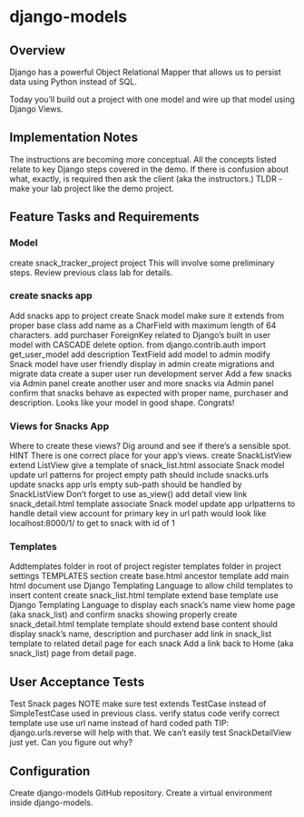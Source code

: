# django-models

## Overview

Django has a powerful Object Relational Mapper that allows us to persist data using Python instead of SQL.

Today you’ll build out a project with one model and wire up that model using Django Views.

## Implementation Notes

The instructions are becoming more conceptual.
All the concepts listed relate to key Django steps covered in the demo.
If there is confusion about what, exactly, is required then ask the client (aka the instructors.)
TLDR - make your lab project like the demo project.

## Feature Tasks and Requirements

### Model

create snack_tracker_project project
This will involve some preliminary steps.
Review previous class lab for details.

### create snacks app

Add snacks app to project
create Snack model
make sure it extends from proper base class
add name as a CharField with maximum length of 64 characters.
add purchaser ForeignKey related to Django’s built in user model with CASCADE delete option.
from django.contrib.auth import get_user_model
add description TextField
add model to admin
modify Snack model have user friendly display in admin
create migrations and migrate data
create a super user
run development server
Add a few snacks via Admin panel
create another user and more snacks via Admin panel
confirm that snacks behave as expected with proper name, purchaser and description.
Looks like your model in good shape. Congrats!

### Views for Snacks App

Where to create these views?
Dig around and see if there’s a sensible spot.
HINT There is one correct place for your app’s views.
create SnackListView
extend ListView
give a template of snack_list.html
associate Snack model
update url patterns for project
empty path should include snacks.urls
update snacks app urls
empty sub-path should be handled by SnackListView
Don’t forget to use as_view()
add detail view
link snack_detail.html template
associate Snack model
update app urlpatterns to handle detail view
account for primary key in url
path would look like localhost:8000/1/ to get to snack with id of 1

### Templates

Addtemplates folder in root of project
register templates folder in project settings TEMPLATES section
create base.html ancestor template
add main html document
use Django Templating Language to allow child templates to insert content
create snack_list.html template
extend base template
use Django Templating Language to display each snack’s name
view home page (aka snack_list) and confirm snacks showing properly
create snack_detail.html template
template should extend base
content should display snack’s name, description and purchaser
add link in snack_list template to related detail page for each snack
Add a link back to Home (aka snack_list) page from detail page.

## User Acceptance Tests

Test Snack pages
NOTE make sure test extends TestCase instead of SimpleTestCase used in previous class.
verify status code
verify correct template use
use url name instead of hard coded path
TIP: django.urls.reverse will help with that.
We can’t easily test SnackDetailView just yet.
Can you figure out why?

## Configuration

Create django-models GitHub repository.
Create a virtual environment inside django-models.
